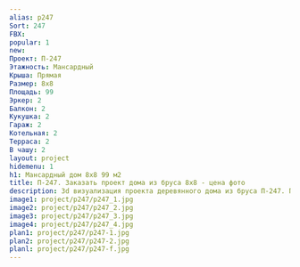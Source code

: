 ```yaml
---
alias: p247
Sort: 247
FBX: 
popular: 1
new: 
Проект: П-247
Этажность: Мансардный
Крыша: Прямая
Размер: 8х8
Площадь: 99
Эркер: 2
Балкон: 2
Кукушка: 2
Гараж: 2
Котельная: 2
Терраса: 2
В чашу: 2
layout: project
hidemenu: 1
h1: Мансардный дом 8х8 99 м2
title: П-247. Заказать проект дома из бруса 8х8 - цена фото
description: 3d визуализация проекта деревянного дома из бруса П-247. Площадь 99 м2, размер 8х8. Вы можете внести любые изменения в проект.
image1: project/p247/p247_1.jpg
image2: project/p247/p247_2.jpg
image3: project/p247/p247_3.jpg
image4: project/p247/p247_4.jpg
plan1: project/p247/p247-1.jpg
plan2: project/p247/p247-2.jpg
planl: project/p247/p247-f.jpg
---
```


